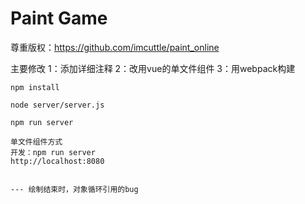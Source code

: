 # Paint Game #

尊重版权：https://github.com/imcuttle/paint_online

主要修改
1：添加详细注释
2：改用vue的单文件组件
3：用webpack构建

    npm install

    node server/server.js

    npm run server

    单文件组件方式
    开发：npm run server
    http://localhost:8080


    --- 绘制结束时，对象循环引用的bug